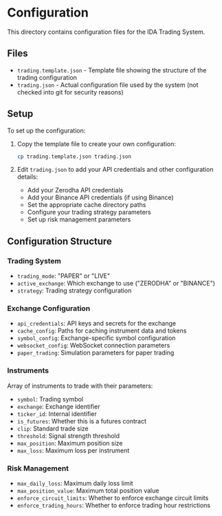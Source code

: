 # Configuration

This directory contains configuration files for the IDA Trading System.

## Files

- `trading.template.json` - Template file showing the structure of the trading configuration
- `trading.json` - Actual configuration file used by the system (not checked into git for security reasons)

## Setup

To set up the configuration:

1. Copy the template file to create your own configuration:
   ```bash
   cp trading.template.json trading.json
   ```

2. Edit `trading.json` to add your API credentials and other configuration details:
   - Add your Zerodha API credentials
   - Add your Binance API credentials (if using Binance)
   - Set the appropriate cache directory paths
   - Configure your trading strategy parameters
   - Set up risk management parameters

## Configuration Structure

### Trading System
- `trading_mode`: "PAPER" or "LIVE"
- `active_exchange`: Which exchange to use ("ZERODHA" or "BINANCE")
- `strategy`: Trading strategy configuration

### Exchange Configuration
- `api_credentials`: API keys and secrets for the exchange
- `cache_config`: Paths for caching instrument data and tokens
- `symbol_config`: Exchange-specific symbol configuration
- `websocket_config`: WebSocket connection parameters
- `paper_trading`: Simulation parameters for paper trading

### Instruments
Array of instruments to trade with their parameters:
- `symbol`: Trading symbol
- `exchange`: Exchange identifier
- `ticker_id`: Internal identifier
- `is_futures`: Whether this is a futures contract
- `clip`: Standard trade size
- `threshold`: Signal strength threshold
- `max_position`: Maximum position size
- `max_loss`: Maximum loss per instrument

### Risk Management
- `max_daily_loss`: Maximum daily loss limit
- `max_position_value`: Maximum total position value
- `enforce_circuit_limits`: Whether to enforce exchange circuit limits
- `enforce_trading_hours`: Whether to enforce trading hour restrictions
